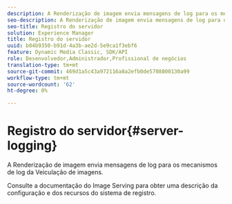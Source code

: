```yaml
---
description: A Renderização de imagem envia mensagens de log para os mecanismos de log da Veiculação de imagens.
seo-description: A Renderização de imagem envia mensagens de log para os mecanismos de log da Veiculação de imagens.
seo-title: Registro do servidor
solution: Experience Manager
title: Registro do servidor
uuid: b84b9350-b91d-4a3b-ae2d-5e9ca1f3ebf6
feature: Dynamic Media Classic, SDK/API
role: Desenvolvedor,Administrador,Profissional de negócios
translation-type: tm+mt
source-git-commit: 469d1a5c43a972116a8a2efb0de5708800130a99
workflow-type: tm+mt
source-wordcount: '62'
ht-degree: 0%

---
```



# Registro do servidor{#server-logging}

A Renderização de imagem envia mensagens de log para os mecanismos de log da Veiculação de imagens.

Consulte a documentação do Image Serving para obter uma descrição da configuração e dos recursos do sistema de registro.
